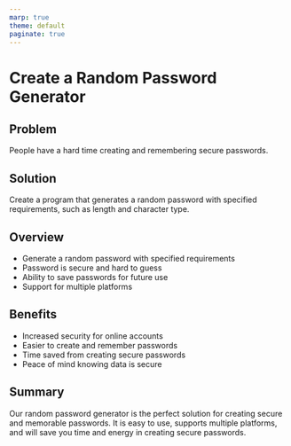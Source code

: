 ```yaml
---
marp: true
theme: default
paginate: true
---
```

# Create a Random Password Generator

## Problem

People have a hard time creating and remembering secure passwords.

## Solution

Create a program that generates a random password with specified requirements, such as length and character type.

## Overview

- Generate a random password with specified requirements
- Password is secure and hard to guess
- Ability to save passwords for future use
- Support for multiple platforms

## Benefits

- Increased security for online accounts
- Easier to create and remember passwords
- Time saved from creating secure passwords
- Peace of mind knowing data is secure

## Summary

Our random password generator is the perfect solution for creating secure and memorable passwords. It is easy to use, supports multiple platforms, and will save you time and energy in creating secure passwords.
  